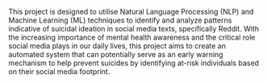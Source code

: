 This project is designed to utilise Natural Language Processing (NLP) and Machine Learning (ML) techniques to identify and analyze patterns indicative of suicidal ideation in social media texts, specifically Reddit. With the increasing importance of mental health awareness and the critical role social media plays in our daily lives, this project aims to create an automated system that can potentially serve as an early warning mechanism to help prevent suicides by identifying at-risk individuals based on their social media footprint.
